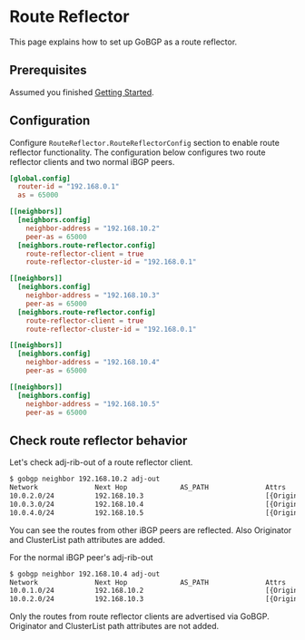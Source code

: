 # Route Reflector

This page explains how to set up GoBGP as a route reflector.

## Prerequisites

Assumed you finished [Getting Started](getting-started.md).

## Configuration

Configure `RouteReflector.RouteReflectorConfig` section to enable route reflector functionality.
The configuration below configures two route reflector clients and two normal iBGP peers.

```toml
[global.config]
  router-id = "192.168.0.1"
  as = 65000

[[neighbors]]
  [neighbors.config]
    neighbor-address = "192.168.10.2"
    peer-as = 65000
  [neighbors.route-reflector.config]
    route-reflector-client = true
    route-reflector-cluster-id = "192.168.0.1"

[[neighbors]]
  [neighbors.config]
    neighbor-address = "192.168.10.3"
    peer-as = 65000
  [neighbors.route-reflector.config]
    route-reflector-client = true
    route-reflector-cluster-id = "192.168.0.1"

[[neighbors]]
  [neighbors.config]
    neighbor-address = "192.168.10.4"
    peer-as = 65000

[[neighbors]]
  [neighbors.config]
    neighbor-address = "192.168.10.5"
    peer-as = 65000
```

## Check route reflector behavior

Let's check adj-rib-out of a route reflector client.

```bash
$ gobgp neighbor 192.168.10.2 adj-out
Network              Next Hop             AS_PATH              Attrs
10.0.2.0/24          192.168.10.3                              [{Origin: i} {Med: 0} {LocalPref: 100} {Originator: 192.168.0.3} {ClusterList: [192.168.0.1]}]
10.0.3.0/24          192.168.10.4                              [{Origin: i} {Med: 0} {LocalPref: 100} {Originator: 192.168.0.4} {ClusterList: [192.168.0.1]}]
10.0.4.0/24          192.168.10.5                              [{Origin: i} {Med: 0} {LocalPref: 100} {Originator: 192.168.0.5} {ClusterList: [192.168.0.1]}]
```

You can see the routes from other iBGP peers are reflected.
Also Originator and ClusterList path attributes are added.

For the normal iBGP peer's adj-rib-out

```bash
$ gobgp neighbor 192.168.10.4 adj-out
Network              Next Hop             AS_PATH              Attrs
10.0.1.0/24          192.168.10.2                              [{Origin: i} {Med: 0} {LocalPref: 100}]
10.0.2.0/24          192.168.10.3                              [{Origin: i} {Med: 0} {LocalPref: 100}]
```

Only the routes from route reflector clients are advertised via GoBGP.
Originator and ClusterList path attributes are not added.
